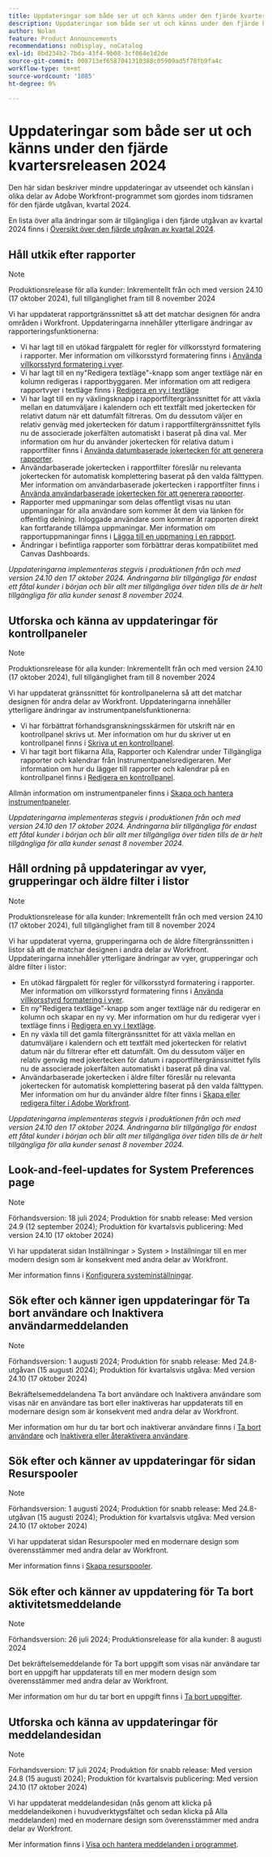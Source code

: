 ```yaml
---
title: Uppdateringar som både ser ut och känns under den fjärde kvartersreleasen 2024
description: Uppdateringar som både ser ut och känns under den fjärde kvartersreleasen 2024
author: Nolan
feature: Product Announcements
recommendations: noDisplay, noCatalog
exl-id: 8bd234b2-7bda-43f4-9b08-3cf064e1d2de
source-git-commit: 008713ef6587041310388c05909ad5f78fb9fa4c
workflow-type: tm+mt
source-wordcount: '1085'
ht-degree: 0%

---
```


# Uppdateringar som både ser ut och känns under den fjärde kvartersreleasen 2024

Den här sidan beskriver mindre uppdateringar av utseendet och känslan i olika delar av Adobe Workfront-programmet som gjordes inom tidsramen för den fjärde utgåvan, kvartal 2024.

En lista över alla ändringar som är tillgängliga i den fjärde utgåvan av kvartal 2024 finns i [Översikt över den fjärde utgåvan av kvartal 2024](/help/quicksilver/product-announcements/product-releases/24-q4-release-activity/24-q4-release-overview.md).

## Håll utkik efter rapporter

>[!NOTE]
>
>Produktionsrelease för alla kunder: Inkrementellt från och med version 24.10 (17 oktober 2024), full tillgänglighet fram till 8 november 2024

Vi har uppdaterat rapportgränssnittet så att det matchar designen för andra områden i Workfront. Uppdateringarna innehåller ytterligare ändringar av rapporteringsfunktionerna:

* Vi har lagt till en utökad färgpalett för regler för villkorsstyrd formatering i rapporter. Mer information om villkorsstyrd formatering finns i [Använda villkorsstyrd formatering i vyer](/help/quicksilver/reports-and-dashboards/reports/reporting-elements/use-conditional-formatting-views.md).
* Vi har lagt till en ny&quot;Redigera textläge&quot;-knapp som anger textläge när en kolumn redigeras i rapportbyggaren. Mer information om att redigera rapportvyer i textläge finns i [Redigera en vy i textläge](/help/quicksilver/reports-and-dashboards/reports/text-mode/edit-text-mode-in-view.md)
* Vi har lagt till en ny växlingsknapp i rapportfiltergränssnittet för att växla mellan en datumväljare i kalendern och ett textfält med jokertecken för relativt datum när ett datumfält filtreras. Om du dessutom väljer en relativ genväg med jokertecken för datum i rapportfiltergränssnittet fylls nu de associerade jokerfälten automatiskt i baserat på dina val. Mer information om hur du använder jokertecken för relativa datum i rapportfilter finns i [Använda datumbaserade jokertecken för att generera rapporter](/help/quicksilver/reports-and-dashboards/reports/reporting-elements/use-date-based-wildcards-generalize-reports.md).
* Användarbaserade jokertecken i rapportfilter föreslår nu relevanta jokertecken för automatisk komplettering baserat på den valda fälttypen. Mer information om användarbaserade jokertecken i rapportfilter finns i [Använda användarbaserade jokertecken för att generera rapporter](/help/quicksilver/reports-and-dashboards/reports/reporting-elements/use-user-based-wildcards-generalize-reports.md).
* Rapporter med uppmaningar som delas offentligt visas nu utan uppmaningar för alla användare som kommer åt dem via länken för offentlig delning. Inloggade användare som kommer åt rapporten direkt kan fortfarande tillämpa uppmaningar. Mer information om rapportuppmaningar finns i [Lägga till en uppmaning i en rapport](/help/quicksilver/reports-and-dashboards/reports/creating-and-managing-reports/add-prompt-report.md).
* Ändringar i befintliga rapporter som förbättrar deras kompatibilitet med Canvas Dashboards.

_Uppdateringarna implementeras stegvis i produktionen från och med version 24.10 den 17 oktober 2024. Ändringarna blir tillgängliga för endast ett fåtal kunder i början och blir allt mer tillgängliga över tiden tills de är helt tillgängliga för alla kunder senast 8 november 2024._

## Utforska och känna av uppdateringar för kontrollpaneler

>[!NOTE]
>
>Produktionsrelease för alla kunder: Inkrementellt från och med version 24.10 (17 oktober 2024), full tillgänglighet fram till 8 november 2024

Vi har uppdaterat gränssnittet för kontrollpanelerna så att det matchar designen för andra delar av Workfront. Uppdateringarna innehåller ytterligare ändringar av instrumentpanelsfunktionerna:

* Vi har förbättrat förhandsgranskningsskärmen för utskrift när en kontrollpanel skrivs ut. Mer information om hur du skriver ut en kontrollpanel finns i [Skriva ut en kontrollpanel](/help/quicksilver/reports-and-dashboards/dashboards/creating-and-managing-dashboards/print-dashboard.md).
* Vi har tagit bort flikarna Alla, Rapporter och Kalendrar under Tillgängliga rapporter och kalendrar från Instrumentpanelsredigeraren. Mer information om hur du lägger till rapporter och kalendrar på en kontrollpanel finns i [Redigera en kontrollpanel](/help/quicksilver/reports-and-dashboards/dashboards/creating-and-managing-dashboards/edit-dashboard.md).

Allmän information om instrumentpaneler finns i [Skapa och hantera instrumentpaneler](/help/quicksilver/reports-and-dashboards/dashboards/creating-and-managing-dashboards/create-and-manage-dashboards.md).

_Uppdateringarna implementeras stegvis i produktionen från och med version 24.10 den 17 oktober 2024. Ändringarna blir tillgängliga för endast ett fåtal kunder i början och blir allt mer tillgängliga över tiden tills de är helt tillgängliga för alla kunder senast 8 november 2024._

## Håll ordning på uppdateringar av vyer, grupperingar och äldre filter i listor

>[!NOTE]
>
>Produktionsrelease för alla kunder: Inkrementellt från och med version 24.10 (17 oktober 2024), full tillgänglighet fram till 8 november 2024

Vi har uppdaterat vyerna, grupperingarna och de äldre filtergränssnitten i listor så att de matchar designen i andra delar av Workfront. Uppdateringarna innehåller ytterligare ändringar av vyer, grupperingar och äldre filter i listor:

* En utökad färgpalett för regler för villkorsstyrd formatering i rapporter. Mer information om villkorsstyrd formatering finns i [Använda villkorsstyrd formatering i vyer](/help/quicksilver/reports-and-dashboards/reports/reporting-elements/use-conditional-formatting-views.md).
* En ny&quot;Redigera textläge&quot;-knapp som anger textläge när du redigerar en kolumn och skapar en ny vy. Mer information om hur du redigerar vyer i textläge finns i [Redigera en vy i textläge](/help/quicksilver/reports-and-dashboards/reports/text-mode/edit-text-mode-in-view.md).
* En ny växla till det gamla filtergränssnittet för att växla mellan en datumväljare i kalendern och ett textfält med jokertecken för relativt datum när du filtrerar efter ett datumfält. Om du dessutom väljer en relativ genväg med jokertecken för datum i rapportfiltergränssnittet fylls nu de associerade jokerfälten automatiskt i baserat på dina val.
* Användarbaserade jokertecken i äldre filter föreslår nu relevanta jokertecken för automatisk komplettering baserat på den valda fälttypen. Mer information om hur du använder äldre filter finns i [Skapa eller redigera filter i Adobe Workfront](/help/quicksilver/reports-and-dashboards/reports/reporting-elements/create-filters.md).

_Uppdateringarna implementeras stegvis i produktionen från och med version 24.10 den 17 oktober 2024. Ändringarna blir tillgängliga för endast ett fåtal kunder i början och blir allt mer tillgängliga över tiden tills de är helt tillgängliga för alla kunder senast 8 november 2024._

## Look-and-feel-updates for System Preferences page

>[!NOTE]
>
>Förhandsversion: 18 juli 2024; Produktion för snabb release: Med version 24.9 (12 september 2024); Produktion för kvartalsvis publicering: Med version 24.10 (17 oktober 2024)

Vi har uppdaterat sidan Inställningar > System > Inställningar till en mer modern design som är konsekvent med andra delar av Workfront.

Mer information finns i [Konfigurera systeminställningar](/help/quicksilver/administration-and-setup/manage-workfront/security/configure-security-preferences.md).

## Sök efter och känner igen uppdateringar för Ta bort användare och Inaktivera användarmeddelanden

>[!NOTE]
>
>Förhandsversion: 1 augusti 2024; Produktion för snabb release: Med 24.8-utgåvan (15 augusti 2024); Produktion för kvartalsvis utgåva: Med version 24.10 (17 oktober 2024)

Bekräftelsemeddelandena Ta bort användare och Inaktivera användare som visas när en användare tas bort eller inaktiveras har uppdaterats till en modernare design som är konsekvent med andra delar av Workfront.

Mer information om hur du tar bort och inaktiverar användare finns i [Ta bort användare](/help/quicksilver/administration-and-setup/add-users/create-and-manage-users/delete-a-user.md) och [Inaktivera eller återaktivera användare](/help/quicksilver/administration-and-setup/add-users/create-and-manage-users/deactivate-a-user.md).

## Sök efter och känner av uppdateringar för sidan Resurspooler

>[!NOTE]
>
>Förhandsversion: 1 augusti 2024; Produktion för snabb release: Med 24.8-utgåvan (15 augusti 2024); Produktion för kvartalsvis utgåva: Med version 24.10 (17 oktober 2024)

Vi har uppdaterat sidan Resurspooler med en modernare design som överensstämmer med andra delar av Workfront.

Mer information finns i [Skapa resurspooler](/help/quicksilver/resource-mgmt/resource-planning/resource-pools/create-resource-pools.md).

## Sök efter och känner av uppdatering för Ta bort aktivitetsmeddelande

>[!NOTE]
>
>Förhandsversion: 26 juli 2024; Produktionsrelease för alla kunder: 8 augusti 2024

Det bekräftelsemeddelande för Ta bort uppgift som visas när användare tar bort en uppgift har uppdaterats till en mer modern design som överensstämmer med andra delar av Workfront.

Mer information om hur du tar bort en uppgift finns i [Ta bort uppgifter](/help/quicksilver/manage-work/tasks/manage-tasks/delete-tasks.md).

## Utforska och känna av uppdateringar för meddelandesidan

>[!NOTE]
>
>Förhandsversion: 17 juli 2024; Produktion för snabb release: Med version 24.8 (15 augusti 2024); Produktion för kvartalsvis publicering: Med version 24.10 (17 oktober 2024)

Vi har uppdaterat meddelandesidan (nås genom att klicka på meddelandeikonen i huvudverktygsfältet och sedan klicka på Alla meddelanden) med en modernare design som överensstämmer med andra delar av Workfront.

Mer information finns i [Visa och hantera meddelanden i programmet](/help/quicksilver/workfront-basics/using-notifications/view-and-manage-in-app-notifications.md).
